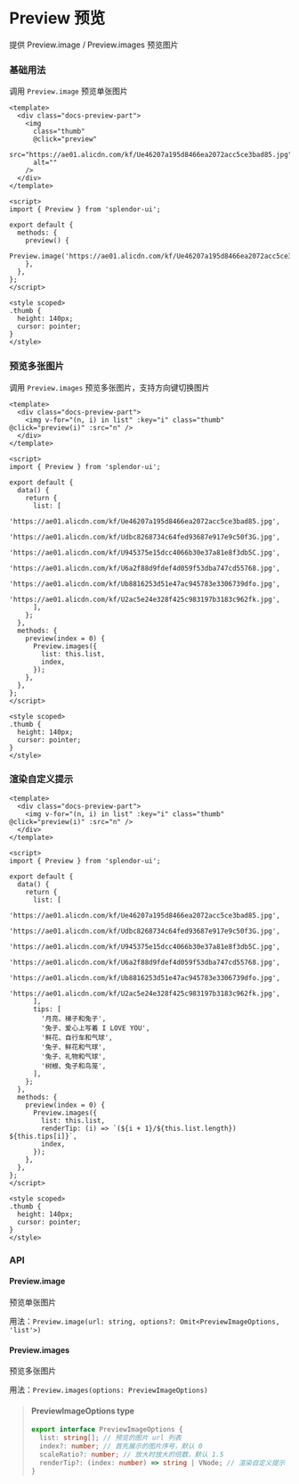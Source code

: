 # Preview 预览

提供 Preview.image / Preview.images 预览图片

### 基础用法

调用 `Preview.image` 预览单张图片

<client-only>
  <PreviewBasic />
</client-only>

```vue
<template>
  <div class="docs-preview-part">
    <img
      class="thumb"
      @click="preview"
      src="https://ae01.alicdn.com/kf/Ue46207a195d8466ea2072acc5ce3bad85.jpg"
      alt=""
    />
  </div>
</template>

<script>
import { Preview } from 'splendor-ui';

export default {
  methods: {
    preview() {
      Preview.image('https://ae01.alicdn.com/kf/Ue46207a195d8466ea2072acc5ce3bad85.jpg');
    },
  },
};
</script>

<style scoped>
.thumb {
  height: 140px;
  cursor: pointer;
}
</style>
```

### 预览多张图片

调用 `Preview.images` 预览多张图片，支持方向键切换图片

<client-only>
  <PreviewMultiple />
</client-only>

```vue
<template>
  <div class="docs-preview-part">
    <img v-for="(n, i) in list" :key="i" class="thumb" @click="preview(i)" :src="n" />
  </div>
</template>

<script>
import { Preview } from 'splendor-ui';

export default {
  data() {
    return {
      list: [
        'https://ae01.alicdn.com/kf/Ue46207a195d8466ea2072acc5ce3bad85.jpg',
        'https://ae01.alicdn.com/kf/Udbc8268734c64fed93687e917e9c50f3G.jpg',
        'https://ae01.alicdn.com/kf/U945375e15dcc4066b30e37a81e8f3db5C.jpg',
        'https://ae01.alicdn.com/kf/U6a2f88d9fdef4d059f53dba747cd55768.jpg',
        'https://ae01.alicdn.com/kf/Ub8816253d51e47ac945783e3306739dfo.jpg',
        'https://ae01.alicdn.com/kf/U2ac5e24e328f425c983197b3183c962fk.jpg',
      ],
    };
  },
  methods: {
    preview(index = 0) {
      Preview.images({
        list: this.list,
        index,
      });
    },
  },
};
</script>

<style scoped>
.thumb {
  height: 140px;
  cursor: pointer;
}
</style>
```

### 渲染自定义提示

<client-only>
  <PreviewTip />
</client-only>

```vue
<template>
  <div class="docs-preview-part">
    <img v-for="(n, i) in list" :key="i" class="thumb" @click="preview(i)" :src="n" />
  </div>
</template>

<script>
import { Preview } from 'splendor-ui';

export default {
  data() {
    return {
      list: [
        'https://ae01.alicdn.com/kf/Ue46207a195d8466ea2072acc5ce3bad85.jpg',
        'https://ae01.alicdn.com/kf/Udbc8268734c64fed93687e917e9c50f3G.jpg',
        'https://ae01.alicdn.com/kf/U945375e15dcc4066b30e37a81e8f3db5C.jpg',
        'https://ae01.alicdn.com/kf/U6a2f88d9fdef4d059f53dba747cd55768.jpg',
        'https://ae01.alicdn.com/kf/Ub8816253d51e47ac945783e3306739dfo.jpg',
        'https://ae01.alicdn.com/kf/U2ac5e24e328f425c983197b3183c962fk.jpg',
      ],
      tips: [
        '月亮、梯子和兔子',
        '兔子、爱心上写着 I LOVE YOU',
        '鲜花、自行车和气球',
        '兔子、鲜花和气球',
        '兔子、礼物和气球',
        '树根、兔子和鸟笼',
      ],
    };
  },
  methods: {
    preview(index = 0) {
      Preview.images({
        list: this.list,
        renderTip: (i) => `(${i + 1}/${this.list.length}) ${this.tips[i]}`,
        index,
      });
    },
  },
};
</script>

<style scoped>
.thumb {
  height: 140px;
  cursor: pointer;
}
</style>
```

### API

#### Preview.image

预览单张图片

用法：`Preview.image(url: string, options?: Omit<PreviewImageOptions, 'list'>)`

#### Preview.images

预览多张图片

用法：`Preview.images(options: PreviewImageOptions)`

> #### PreviewImageOptions <sk-tag ghost>type</sk-tag>
>
> ```ts
> export interface PreviewImageOptions {
>   list: string[]; // 预览的图片 url 列表
>   index?: number; // 首先展示的图片序号，默认 0
>   scaleRatio?: number; // 放大时放大的倍数，默认 1.5
>   renderTip?: (index: number) => string | VNode; // 渲染自定义提示
> }
> ```
